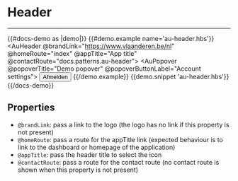 # Header

---

{{#docs-demo as |demo|}}
  {{#demo.example name='au-header.hbs'}}
    <AuHeader @brandLink="https://www.vlaanderen.be/nl" @homeRoute="index" @appTitle="App title" @contactRoute="docs.patterns.au-header">
      <AuPopover @popoverTitle="Demo popover" @popoverButtonLabel="Account settings">
        <button class="au-c-popover__item">
          Afmelden
        </button>
      </AuPopover>
    </AuHeader>
  {{/demo.example}}
  {{demo.snippet 'au-header.hbs'}}
{{/docs-demo}}

## Properties
- `@brandLink`: pass a link to the logo (the logo has no link if this property is not present)
- `@homeRoute`: pass a route for the appTitle link (expected behaviour is to link to the dashboard or homepage of the application)
- `@appTitle`: pass the header title to select the icon
- `@contactRoute`: pass a route for the contact route (no contact route is shown when this property is not present)
